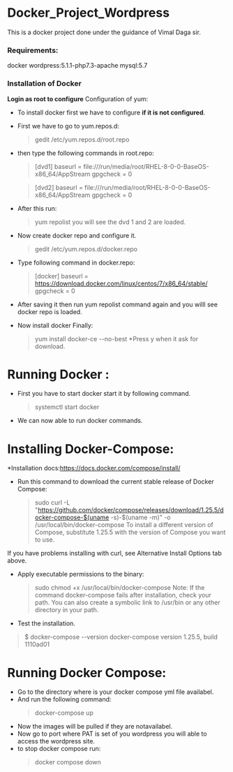 # Docker_Project_Wordpress
This is a docker project done under the guidance of Vimal Daga sir.

### Requirements: 
docker
wordpress:5.1.1-php7.3-apache
mysql:5.7


### Installation of Docker
**Login as root to configure**
Configuration of yum:

* To install docker first we have to configure **if it is not configured**.
* First we have to go to yum.repos.d:
   > gedit /etc/yum.repos.d/root.repo
* then type the following commands in root.repo:
   > [dvd1]
   > baseurl = file:///run/media/root/RHEL-8-0-0-BaseOS-x86_64/AppStream
   > gpgcheck = 0
   

   > [dvd2]
   > baseurl = file:///run/media/root/RHEL-8-0-0-BaseOS-x86_64/AppStream
   > gpgcheck = 0

* After this run: 
   > yum repolist
  you will see the dvd 1 and 2 are loaded.

* Now create docker repo and configure it.
  > gedit /etc/yum.repos.d/docker.repo
* Type following command in docker.repo:
   > [docker]
   > baseurl = https://download.docker.com/linux/centos/7/x86_64/stable/
   > gpgcheck = 0
   
* After saving it then run yum repolist command again and you willl see docker repo is loaded.
* Now install docker Finally:
   > yum install docker-ce --no-best
 *Press y when it ask for download.

# Running Docker :
* First you have to start docker start it by following command.
   > systemctl start docker
* We can now able to run docker commands.

# Installing Docker-Compose:

  *Installation docs:https://docs.docker.com/compose/install/

* Run this command to download the current stable release of Docker Compose:

  > sudo curl -L "https://github.com/docker/compose/releases/download/1.25.5/docker-compose-$(uname -s)-$(uname -m)" -o    /usr/local/bin/docker-compose
To install a different version of Compose, substitute 1.25.5 with the version of Compose you want to use.

If you have problems installing with curl, see Alternative Install Options tab above.

* Apply executable permissions to the binary:

  > sudo chmod +x /usr/local/bin/docker-compose
Note: If the command docker-compose fails after installation, check your path. You can also create a symbolic link to /usr/bin or any other directory in your path.

* Test the installation.

> $ docker-compose --version
> docker-compose version 1.25.5, build 1110ad01

# Running Docker Compose:
*  Go to the directory where is your docker compose yml file availabel.
*  And run the following command:
     > docker-compose up
* Now the images will be pulled if they are notavailabel.
* Now go to port where PAT is set of you wordpress you will able to access the wordpress site.
* to stop docker compose run:
   > docker compose down
